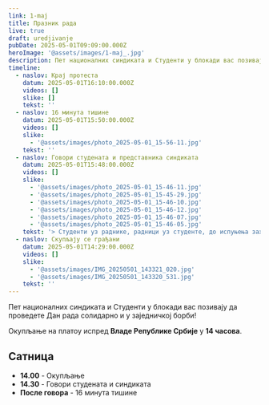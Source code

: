 ```yaml
---
link: 1-maj
title: Празник рада
live: true
draft: uredjivanje
pubDate: 2025-05-01T09:09:00.000Z
heroImage: '@assets/images/1-maj_.jpg'
description: Пет националних синдиката и Студенти у блокади вас позивају да проведете Дан рада солидарно и у заједничкој борби!
timeline:
  - naslov: Крај протеста
    datum: 2025-05-01T16:10:00.000Z
    videos: []
    slike: []
    tekst: ''
  - naslov: 16 минута тишине
    datum: 2025-05-01T15:50:00.000Z
    videos: []
    slike:
      - '@assets/images/photo_2025-05-01_15-56-11.jpg'
    tekst: ''
  - naslov: Говори студената и представника синдиката
    datum: 2025-05-01T15:48:00.000Z
    videos: []
    slike:
      - '@assets/images/photo_2025-05-01_15-46-11.jpg'
      - '@assets/images/photo_2025-05-01_15-45-29.jpg'
      - '@assets/images/photo_2025-05-01_15-46-10.jpg'
      - '@assets/images/photo_2025-05-01_15-46-12.jpg'
      - '@assets/images/photo_2025-05-01_15-46-07.jpg'
      - '@assets/images/photo_2025-05-01_15-46-05.jpg'
    tekst: '> Студенти уз раднике, радници уз студенте, до испуњења захтева!'
  - naslov: Скупљају се грађани
    datum: 2025-05-01T14:29:00.000Z
    videos: []
    slike:
      - '@assets/images/IMG_20250501_143321_020.jpg'
      - '@assets/images/IMG_20250501_143320_531.jpg'
    tekst: ''
---
```

Пет националних синдиката и Студенти у блокади вас позивају да проведете Дан рада солидарно и у заједничкој борби!

Окупљање на платоу испред **Владе Републике Србије** у **14 часова**.

## Сатница

- **14.00** - Окупљање
- **14.30** - Говори студената и синдиката
- **После говора** - 16 минута тишине
